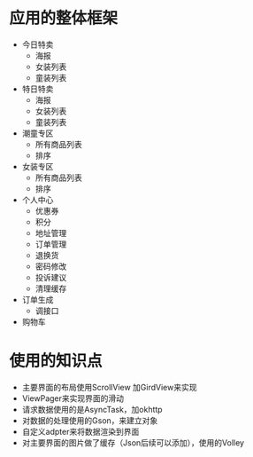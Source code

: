 # 应用的整体框架
*	今日特卖
	-	海报
	-	女装列表
	-	童装列表
*	特日特卖
	-	海报
	-	女装列表
	-	童装列表
*	潮童专区
	-	所有商品列表
	-	排序
*	女装专区
	-	所有商品列表
	-	排序
*	个人中心
	-	优惠券
	-	积分
	-	地址管理
	-	订单管理
	-	退换货
	-	密码修改
	-	投诉建议
	-	清理缓存
*	订单生成
	-	调接口
*	购物车
	


# 使用的知识点

*	主要界面的布局使用ScrollView 加GirdView来实现
*	ViewPager来实现界面的滑动
*	请求数据使用的是AsyncTask，加okhttp
*	对数据的处理使用的Gson，来建立对象
*	自定义adpter来将数据渲染到界面
*	对主要界面的图片做了缓存（Json后续可以添加），使用的Volley
